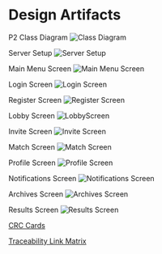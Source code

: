 # Design Artifacts
P2 Class Diagram
![Class Diagram](https://github.com/CS414-Runtime-Terrors/cs414-f20-runtimeterrors/blob/master/pictures/P2%20class%20diagram.png)

Server Setup
![Server Setup](https://github.com/CS414-Runtime-Terrors/cs414-f20-runtimeterrors/blob/master/pictures/multi-server-setup.png)

Main Menu Screen
![Main Menu Screen](https://github.com/CS414-Runtime-Terrors/cs414-f20-runtimeterrors/blob/master/pictures/MainMenuScreen.PNG)

Login Screen
![Login Screen](https://github.com/CS414-Runtime-Terrors/cs414-f20-runtimeterrors/blob/master/pictures/LoginScreen.PNG)

Register Screen
![Register Screen](https://github.com/CS414-Runtime-Terrors/cs414-f20-runtimeterrors/blob/master/pictures/RegisterScreen.PNG)

Lobby Screen
![LobbyScreen](https://github.com/CS414-Runtime-Terrors/cs414-f20-runtimeterrors/blob/master/pictures/LobbyScreen.PNG)

Invite Screen
![Invite Screen](https://github.com/CS414-Runtime-Terrors/cs414-f20-runtimeterrors/blob/master/pictures/InviteScreen.PNG)

Match Screen
![Match Screen](https://github.com/CS414-Runtime-Terrors/cs414-f20-runtimeterrors/blob/master/pictures/MatchScreen.PNG)

Profile Screen
![Profile Screen](https://github.com/CS414-Runtime-Terrors/cs414-f20-runtimeterrors/blob/master/pictures/Profile%20Screen.PNG)

Notifications Screen
![Notifications Screen](https://github.com/CS414-Runtime-Terrors/cs414-f20-runtimeterrors/blob/master/pictures/Notifications%20Screen.png)

Archives Screen
![Archives Screen](https://github.com/CS414-Runtime-Terrors/cs414-f20-runtimeterrors/blob/master/pictures/Archives%20Screen.png)

Results Screen
![Results Screen](https://github.com/CS414-Runtime-Terrors/cs414-f20-runtimeterrors/blob/master/pictures/Results%20Screen.png)

[CRC Cards](https://github.com/CS414-Runtime-Terrors/cs414-f20-runtimeterrors/blob/master/deliverables/CRC%20Cards.pdf)

[Traceability Link Matrix](https://github.com/CS414-Runtime-Terrors/cs414-f20-runtimeterrors/blob/master/deliverables/cs414-f20-runtimeterrors-Traceability_Matrix.pdf)
